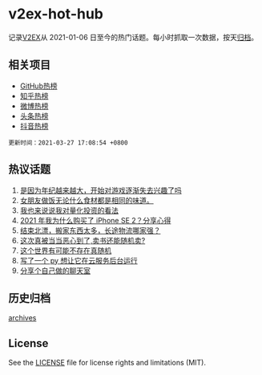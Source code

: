 # v2ex-hot-hub

 记录[V2EX](https://www.v2ex.com/)从 2021-01-06 日至今的热门话题。每小时抓取一次数据，按天[归档](archives)。
 
 ## 相关项目

- [GitHub热榜](https://github.com/lonnyzhang423/github-hot-hub)
- [知乎热榜](https://github.com/lonnyzhang423/zhihu-hot-hub)
- [微博热榜](https://github.com/lonnyzhang423/weibo-hot-hub)
- [头条热榜](https://github.com/lonnyzhang423/toutiao-hot-hub)
- [抖音热榜](https://github.com/lonnyzhang423/douyin-hot-hub)


 `更新时间：2021-03-27 17:08:54 +0800`

## 热议话题

1. [是因为年纪越来越大，开始对游戏逐渐失去兴趣了吗](https://www.v2ex.com/t/765480)
1. [女朋友做饭无论什么食材都是相同的味道。](https://www.v2ex.com/t/765653)
1. [我也来说说我对量化投资的看法](https://www.v2ex.com/t/765477)
1. [2021 年我为什么购买了 iPhone SE 2？分享心得](https://www.v2ex.com/t/765553)
1. [结束北漂，搬家东西太多，长途物流哪家强？](https://www.v2ex.com/t/765610)
1. [这次真被当当恶心到了,卖书还能随机卖?](https://www.v2ex.com/t/765514)
1. [这个世界有可能不存在真随机](https://www.v2ex.com/t/765504)
1. [写了一个 py 想让它在云服务后台运行](https://www.v2ex.com/t/765656)
1. [分享个自己做的聊天室](https://www.v2ex.com/t/765557)

## 历史归档

[archives](archives)

## License

See the [LICENSE](LICENSE) file for license rights and limitations (MIT).
